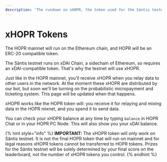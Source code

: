 ```yaml
---
description: 'The rundown on xHOPR, the token used for the Säntis testnet'
---
```


# xHOPR Tokens

The HOPR mainnet will run on the Ethereum chain, and HOPR will be an ERC-20 compatible token.

The Säntis testnet runs on xDAI Chain, a sidechain of Ethereum, so requires an xDAI-compatible token. That's why the testnet will use xHOPR.

Just like in the HOPR mainnet, you'll receive xHOPR when you relay data to other users in the network. At the moment these xHOPR are distributed by our bot, but soon we'll be turning on the probabilistic micropayment and ticketing system. This page will be updated when that happens.

xHOPR works like the HOPR token will: you receive it for relaying and mixing data in the HOPR mixnet, and you spend it to send data.

You can check your xHOPR balance at any time by typing `balance` in HOPR Chat or in your HOPR PC Node. This will also show you your xDAI balance.

{% hint style="info" %}
**IMPORTANT:** The xHOPR token will only work on Säntis testnet. It is not the final HOPR token that will run on mainnet and for legal reasons xHOPR tokens cannot be transferred to HOPR tokens. Prizes for the Säntis testnet will be solely determined by your final score on the leaderboard, not the number of xHOPR tokens you control.
{% endhint %}
